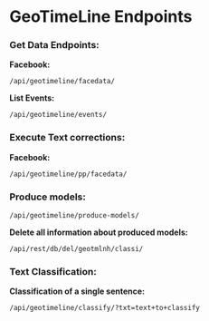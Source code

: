 GeoTimeLine Endpoints
====================

### Get Data Endpoints: ###

**Facebook:**

	/api/geotimeline/facedata/

**List Events:**

	/api/geotimeline/events/

### Execute Text corrections: ###

**Facebook:**

	/api/geotimeline/pp/facedata/

### Produce models: ###

	/api/geotimeline/produce-models/

**Delete all information about produced models:**

	/api/rest/db/del/geotmlnh/classi/

### Text Classification: ###

**Classification of a single sentence:**

	/api/geotimeline/classify/?txt=text+to+classify